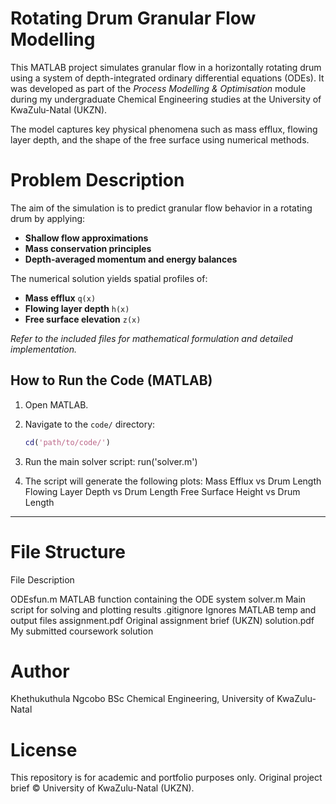# Rotating Drum Granular Flow Modelling

This MATLAB project simulates granular flow in a horizontally rotating drum using a system of depth-integrated ordinary differential equations (ODEs). It was developed as part of the *Process Modelling & Optimisation* module during my undergraduate Chemical Engineering studies at the University of KwaZulu-Natal (UKZN).

The model captures key physical phenomena such as mass efflux, flowing layer depth, and the shape of the free surface using numerical methods.

# Problem Description

The aim of the simulation is to predict granular flow behavior in a rotating drum by applying:

- **Shallow flow approximations**
- **Mass conservation principles**
- **Depth-averaged momentum and energy balances**

The numerical solution yields spatial profiles of:

- **Mass efflux** `q(x)`
- **Flowing layer depth** `h(x)`
- **Free surface elevation** `z(x)`

*Refer to the included files for mathematical formulation and detailed implementation.*

## How to Run the Code (MATLAB)

1. Open MATLAB.
2. Navigate to the `code/` directory:
   ```matlab
   cd('path/to/code/')

3. Run the main solver script:
 run('solver.m')


4. The script will generate the following plots:
Mass Efflux vs Drum Length
Flowing Layer Depth vs Drum Length
Free Surface Height vs Drum Length

---

# File Structure

File	Description

ODEsfun.m	MATLAB function containing the ODE system
solver.m	Main script for solving and plotting results
.gitignore	Ignores MATLAB temp and output files
assignment.pdf	Original assignment brief (UKZN)
solution.pdf	My submitted coursework solution

# Author

Khethukuthula Ngcobo
BSc Chemical Engineering, University of KwaZulu-Natal

# License

This repository is for academic and portfolio purposes only.
Original project brief © University of KwaZulu-Natal (UKZN).
